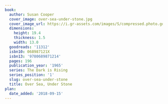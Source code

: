 ```yaml
---
book:
  author: Susan Cooper
  cover_image: over-sea-under-stone.jpg
  cover_image_url: https://i.gr-assets.com/images/S/compressed.photo.goodreads.com/books/1443993959l/11312._SX98_.jpg
  dimensions:
    height: 19.4
    thickness: 1.5
    width: 13.0
  goodreads: '11312'
  isbn10: 068987121X
  isbn13: '9780689871214'
  pages: 196
  publication_year: '1965'
  series: The Dark is Rising
  series_position: '1'
  slug: over-sea-under-stone
  title: Over Sea, Under Stone
plan:
  date_added: '2018-09-15'
---
```

